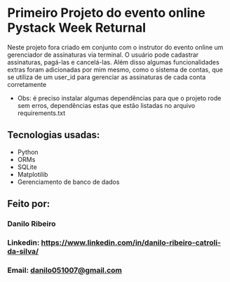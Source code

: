# Primeiro Projeto do evento online Pystack Week Returnal
Neste projeto fora criado em conjunto com o instrutor do evento online um gerenciador de assinaturas via terminal. O usuário pode cadastrar assinaturas, pagá-las e cancelá-las. Além disso algumas funcionalidades extras foram adicionadas por mim mesmo, como o sistema de contas, que se utiliza de um user_id para gerenciar as assinaturas de cada conta corretamente
* Obs: é preciso instalar algumas dependências para que o projeto rode sem erros, dependências estas que estão listadas no arquivo requirements.txt

## Tecnologias usadas:
* Python
* ORMs
* SQLite
* Matplotilib
* Gerenciamento de banco de dados

## Feito por:
### Danilo Ribeiro 
### Linkedin: https://www.linkedin.com/in/danilo-ribeiro-catroli-da-silva/
### Email: danilo051007@gmail.com

